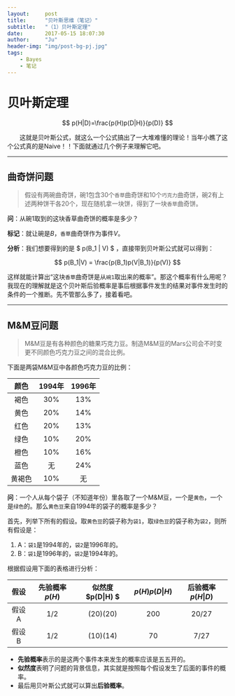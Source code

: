 ```yaml
---
layout:     post
title:      "贝叶斯思维（笔记）"
subtitle:   "（1）贝叶斯定理"
date:       2017-05-15 18:07:30
author:     "Ju"
header-img: "img/post-bg-pj.jpg"
tags:
    - Bayes
    - 笔记
--- 
```


# 贝叶斯定理

$$ p(H|D)=\frac{p(H)p(D|H)}{p(D)} $$

　　这就是贝叶斯公式，就这么一个公式搞出了一大堆难懂的理论！当年小瞧了这个公式真的是Naive！！下面就通过几个例子来理解它吧。

___

## 曲奇饼问题

> 假设有两碗曲奇饼，碗1包含30个`香草`曲奇饼和10个`巧克力`曲奇饼，碗2有上述两种饼干各20个，现在随机拿一块饼，得到了一块`香草`曲奇饼。

**问**：从碗1取到的这块香草曲奇饼的概率是多少？

**标记**：就让碗是$B$，`香草`曲奇饼作为事件$V$。

**分析**：我们想要得到的是 $ p(B\_1 \| V) $ ，直接带到贝叶斯公式就可以得到：

$$ p(B_1|V) = \frac{p(B_1)p(V|B_1)}{p(V)} $$

这样就能计算出“这块`香草`曲奇饼是从`碗1`取出来的概率”。那这个概率有什么用呢？我现在的理解就是这个贝叶斯后验概率是事后根据事件发生的结果对事件发生时的条件的一个推断。先不管那么多了，接着看吧。

---

## M&M豆问题

> M&M豆是有各种颜色的糖果巧克力豆。制造M&M豆的Mars公司会不时变更不同颜色巧克力豆之间的混合比例。

下面是两袋M&M豆中各颜色巧克力豆的比例：

|颜色		|1994年		|1996年		|
|:---------:|:---------:|:---------:|
|褐色		|30%		|13%		|	
|黄色		|20%		|14%		|
|红色		|20%		|13%		|
|绿色		|10%		|20%		|
|橙色		|10%		|16%		|
|蓝色		|无			|24%		|
|黄褐色		|10%		|无 		|

**问**：一个人从每个袋子（不知道年份）里各取了一个M&M豆，一个是`黄色`，一个是`绿色`的。那么`黄色豆`来自1994年的袋子的概率是多少？

首先，列举下所有的假设。取`黄色豆`的袋子称为`袋1`，取`绿色豆`的袋子称为`袋2`，则所有假设是：

1. A：`袋1`是1994年的，`袋2`是1996年的。
2. B：`袋1`是1996年的，`袋2`是1994年的。

根据假设用下面的表格进行分析：


|假设  |先验概率 $p(H)$ |似然度 $p(D\|H) $| $p(H) p(D\|H)$|后验概率 $p(H\|D)$ |
|:----:|:--------------:|:---------------:|:-------------:|:-----------------:|
|假设A |1/2				|(20)(20)		  |200			  |20/27			  | 	
|假设B |1/2				|(10)(14)		  |70			  |7/27				  |

- **先验概率**表示的是这两个事件本来发生的概率应该是五五开的。
- **似然度**表明了问题的背景信息，其实就是按照每个假设发生了后面的事件的概率。
- 最后用贝叶斯公式就可以算出**后验概率**。


